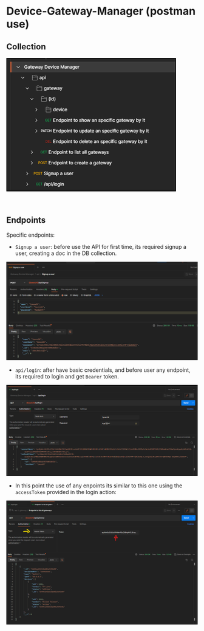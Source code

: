 # Device-Gateway-Manager (postman use)

## Collection

![image](/api-colection/imgs/api_enpoints.png)

<br>

## Endpoints

Specific endpoints:
- `Signup a user`: before use the API for first time, its required signup a user, creating a doc in the DB collection.

![image](/api-colection/imgs/signup_user.png)

-  `api/login`: after have basic credentials, and before user any endpoint, its required to login and get `Bearer` token.

![image](/api-colection/imgs/user_login.png)


- In this point the use of any enpoints its similar to this one using the `accessToken` provided in the login action:
  
![image](/api-colection/imgs/endpoint_example.png)
